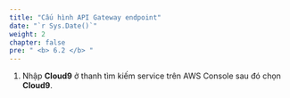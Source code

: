 ```yaml
---
title: "Cấu hình API Gateway endpoint"
date: "`r Sys.Date()`"
weight: 2
chapter: false
pre: " <b> 6.2 </b> "
---
```


1. Nhập **Cloud9** ở thanh tìm kiếm service trên AWS Console sau đó chọn **Cloud9**.
